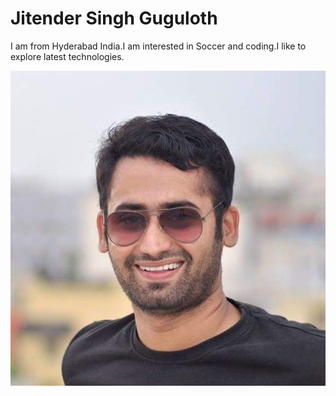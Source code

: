 # Jitender Singh Guguloth

I am from Hyderabad India.I am interested in Soccer and coding.I like to explore latest technologies.

![](image.jpg)
